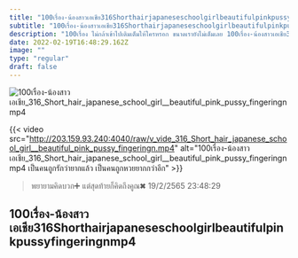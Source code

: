 ```yaml
---
title: "100เรื่อง-น้องสาวเอเชีย316Shorthairjapaneseschoolgirlbeautifulpinkpussyfingeringnmp4"
subtitle: "100เรื่อง-น้องสาวเอเชีย316Shorthairjapaneseschoolgirlbeautifulpinkpussyfingeringnmp4 อยากไปศรีธัญญา รู้สึกตัวเองน่ารักเป็นบ้า"
description: "100เรื่อง ไม่กล้าเข้าไปเติมเต็มให้ใครหรอก ขนาดเรายังไม่เต็มเลย 100เรื่อง-น้องสาวเอเชีย316Shorthairjapaneseschoolgirlbeautifulpinkpussyfingeringnmp4 19/2/2565 23:48:29"
date: 2022-02-19T16:48:29.162Z
image: ""
type: "regular"
draft: false
---
```


![100เรื่อง-น้องสาวเอเชีย_316_Short_hair_japanese_school_girl__beautiful_pink_pussy_fingeringnmp4](http://203.159.93.240:4040/raw/v_vide_316_Short_hair_japanese_school_girl__beautiful_pink_pussy_fingeringn.jpg)

{{< video src="http://203.159.93.240:4040/raw/v_vide_316_Short_hair_japanese_school_girl__beautiful_pink_pussy_fingeringn.mp4" alt="100เรื่อง-น้องสาวเอเชีย_316_Short_hair_japanese_school_girl__beautiful_pink_pussy_fingeringnmp4 เป็นคนถูกรักว่ายากแล้ว เป็นคนถูกหวยยากกว่าอีก" >}}


> พยายามคิดบวก➕ แต่สุดท้ายก็คิดถึงคูณ✖ 19/2/2565 23:48:29

## 100เรื่อง-น้องสาวเอเชีย316Shorthairjapaneseschoolgirlbeautifulpinkpussyfingeringnmp4
